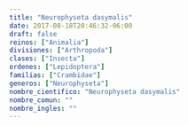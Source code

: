 ```yaml
---
title: "Neurophyseta dasymalis"
date: 2017-08-18T20:46:32-06:00
draft: false
reinos: ["Animalia"]
divisiones: ["Arthropoda"]
clases: ["Insecta"]
ordenes: ["Lepidoptera"]
familias: ["Crambidae"]
generos: ["Neurophyseta"]
nombre_cientifico: "Neurophyseta dasymalis"
nombre_comun: ""
nombre_ingles: ""
---
```

